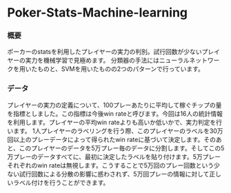 # Poker-Stats-Machine-learning
### 概要
ポーカーのstatsを利用したプレイヤーの実力の判別。試行回数が少ないプレイヤーの実力を機械学習で見極めます。
分類器の手法にはニューラルネットワークを用いたものと、SVMを用いたものの2つのパターンで行っています。
### データ
プレイヤーの実力の定義について、100プレーあたりに平均して稼ぐチップの量を指標としました。この指標は今後win rateと呼びます。今回は16人の統計情報を利用します。プレイヤーの平均win rateよりも高いか低いかで、実力判定を行います。
1人プレイヤーのラベリングを行う際、このプレイヤーのラベルを30万回以上のプレーデータによって得られたwin rateに基づいて決定します。そのあと、このプレイヤーのデータを5万プレー毎のデータに分割します。そしてこの5万プレーのデータすべてに、最初に決定したラベルを貼り付けます。5万プレーそれぞれのwin rateは無視します。こうすることで5万回のプレー回数という少ない試行回数による分散の影響に惑わされず、5万回プレーの情報に対して正しいラベル付けを行うことができます。

